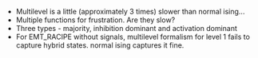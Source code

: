 - Multilevel is a little (approximately 3 times) slower than normal ising...
- Multiple functions for frustration. Are they slow?
- Three types - majority, inhibition dominant and activation dominant
- For EMT_RACIPE without signals, multilevel formalism for level 1 fails to capture hybrid states. normal ising captures it fine. 
